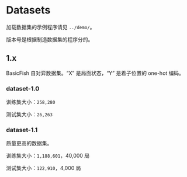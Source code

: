 # Datasets

加载数据集的示例程序请见 `../demo/`。

版本号是根据制造数据集的程序分的。

## 1.x
BasicFish 自对弈数据集。“X” 是局面状态，“Y” 是着子位置的 one-hot 编码。

### dataset-1.0

训练集大小：`258,280`

测试集大小：`26,263`

### dataset-1.1

质量更高的数据集。

训练集大小：`1,188,601`，40,000 局

测试集大小：`122,910`，4,000 局
